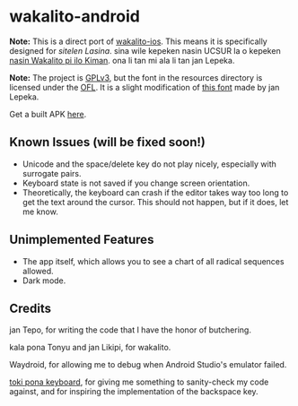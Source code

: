 # wakalito-android

**Note:** This is a direct port of [wakalito-ios](https://github.com/tbodt/wakalito-ios). This means it is specifically designed for
*sitelen Lasina*. sina wile kepeken nasin UCSUR la o kepeken [nasin Wakalito pi ilo Kiman](https://keyman.com/keyboards/sp_wakalito_ucsur).
ona li tan mi ala li tan jan Lepeka.

**Note:** The project is [GPLv3](./LICENSE), but the font in the resources directory is licensed under the [OFL](./OFL.txt).
It is a slight modification of [this font](https://www.kreativekorp.com/software/fonts/fairfaxponahd/) made by jan Lepeka.

Get a built APK [here](https://mathmaster13.github.io/wakalito-android).

## Known Issues (will be fixed soon!)

- Unicode and the space/delete key do not play nicely, especially with surrogate pairs.
- Keyboard state is not saved if you change screen orientation.
- Theoretically, the keyboard can crash if the editor takes way too long to get
the text around the cursor. This should not happen, but if it does, let me know.

## Unimplemented Features

- The app itself, which allows you to see a chart of all radical sequences allowed.
- Dark mode.

## Credits

jan Tepo, for writing the code that I have the honor of butchering.

kala pona Tonyu and jan Likipi, for wakalito.

Waydroid, for allowing me to debug when Android Studio's emulator failed.

[toki pona keyboard](https://github.com/timeopochin/tokiponakeyboard), for giving me something to
sanity-check my code against, and for inspiring the implementation of the backspace key.
